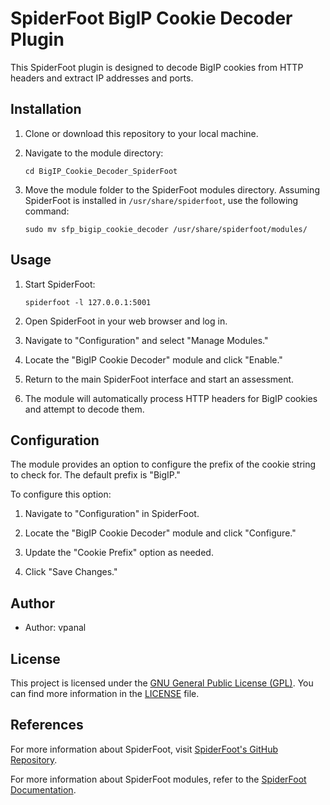 # SpiderFoot BigIP Cookie Decoder Plugin

This SpiderFoot plugin is designed to decode BigIP cookies from HTTP headers and extract IP addresses and ports.

## Installation

1. Clone or download this repository to your local machine.

2. Navigate to the module directory:

   ```shell
   cd BigIP_Cookie_Decoder_SpiderFoot
   ```

3. Move the module folder to the SpiderFoot modules directory. Assuming SpiderFoot is installed in `/usr/share/spiderfoot`, use the following command:

   ```shell
   sudo mv sfp_bigip_cookie_decoder /usr/share/spiderfoot/modules/
   ```

## Usage

1. Start SpiderFoot:

   ```shell
   spiderfoot -l 127.0.0.1:5001
   ```

2. Open SpiderFoot in your web browser and log in.

3. Navigate to "Configuration" and select "Manage Modules."

4. Locate the "BigIP Cookie Decoder" module and click "Enable."

5. Return to the main SpiderFoot interface and start an assessment.

6. The module will automatically process HTTP headers for BigIP cookies and attempt to decode them.

## Configuration

The module provides an option to configure the prefix of the cookie string to check for. The default prefix is "BigIP."

To configure this option:

1. Navigate to "Configuration" in SpiderFoot.

2. Locate the "BigIP Cookie Decoder" module and click "Configure."

3. Update the "Cookie Prefix" option as needed.

4. Click "Save Changes."

## Author

- Author: vpanal

## License

This project is licensed under the [GNU General Public License (GPL)](https://www.gnu.org/licenses/gpl-3.0.en.html). You can find more information in the [LICENSE](LICENSE) file.

## References
For more information about SpiderFoot, visit [SpiderFoot's GitHub Repository](https://github.com/smicallef/spiderfoot).

For more information about SpiderFoot modules, refer to the [SpiderFoot Documentation](https://github.com/smicallef/spiderfoot/wiki/Module-Development).
